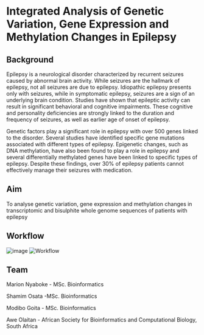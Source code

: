 # Integrated Analysis of Genetic Variation, Gene Expression and Methylation Changes in Epilepsy

## Background
Epilepsy is a neurological disorder characterized by recurrent seizures caused by abnormal brain activity. While seizures are the hallmark of epilepsy, not all seizures are due to epilepsy. Idiopathic epilepsy presents only with seizures, while in symptomatic epilepsy, seizures are a sign of an underlying brain condition. Studies have shown that epileptic activity can result in significant behavioral and cognitive impairments. These cognitive and personality deficiencies are strongly linked to the duration and frequency of seizures, as well as earlier age of onset of epilepsy.

Genetic factors play a significant role in epilepsy with over 500 genes linked to the disorder. Several studies have identified specific gene mutations associated with different types of epilepsy. Epigenetic changes, such as DNA methylation, have also been found to play a role in epilepsy and several differentially methylated genes have been linked to specific types of epilepsy. Despite these findings, over 30% of epilepsy patients cannot effectively manage their seizures with medication.

## Aim
To analyse genetic variation, gene expression and methylation changes in transcriptomic and bisulphite whole genome sequences of patients with epilepsy

## Workflow
![image](https://user-images.githubusercontent.com/45264074/216883632-a3518e6c-4cb5-48c3-abe4-f4519261b171.png)
![Workflow](https://user-images.githubusercontent.com/48203926/218250527-848ee311-bfaf-40cc-9c64-61d95c10993e.PNG)


## Team
Marion Nyaboke - MSc. Bioinformatics

Shamim Osata -MSc. Bioinformatics

Modibo Goita - MSc. Bioinformatics

Awe Olaitan - African Society for Bioinformatics and Computational Biology, South Africa

